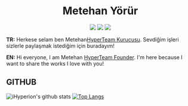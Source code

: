 
<h1 align="center">Metehan Yörür</h1>

<p align="center">
 <a href="https://discord.com/users/300492233625436180" target"blank_"><img src="https://img.shields.io/badge/Discord%20-7289DA.svg?&style=for-the-badge&logo=discord&logoColor=white"></a>
  <a href="https://www.github.com/iHyperionTR" target"blank_"><img src="https://img.shields.io/badge/GitHub%20-191717.svg?&style=for-the-badge&logo=github&logoColor=white"></a>
 <a href="https://www.instagram.com/metehan.qx" target"blank_"><img src="https://img.shields.io/badge/INSTAGRAM%20-DC3175.svg?&style=for-the-badge&logo=instagram&logoColor=white"></a>


**TR:** Herkese selam ben Metehan[HyperTeam Kurucusu](https://discord.gg/bgpTcX5akq). Sevdiğim işleri sizlerle paylaşmak istediğim için buradayım!

**EN:** Hi everyone, I am Metehan [HyperTeam Founder](https://discord.gg/bgpTcX5akq). I'm here because I want to share the works I love with you!

## GITHUB

![iHyperion's github stats](https://github-readme-stats.vercel.app/api?username=iHyperionTR&show_icons=true&theme=radical)
[![Top Langs](https://github-readme-stats.vercel.app/api/top-langs/?username=iHyperionTR&layout=compact&text_color=FF9DD9&title_color=FF9DD9&bg_color=141321)](https://github.com/anuraghazra/github-readme-stats)


